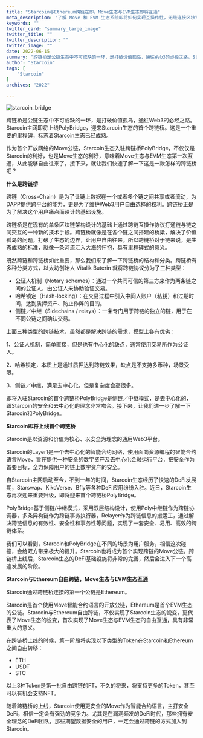 ```yaml
---
title: "Starcoin与Ethereum跨链在即，Move生态与EVM生态即将互通"
meta_description: "了解 Move 和 EVM 生态系统即将如何实现互操作性，无缝连接区块链开发。"
keywords: ""
twitter_card: "summary_large_image"
twitter_title: ""
twitter_description: ""
twitter_image: ""
date: 2022-06-15
summary: "跨链桥是公链生态中不可或缺的一环，是打破价值孤岛，通往Web3的必经之路。Starcoin主网即将上线PolyBridge，迎来Starcoin生态的首个跨链桥。这是一个重要的里程碑...."
author: "Starcoin"
tags: [
    "Starcoin"
]
archives: "2022"

---
```


![starcoin_bridge](/images/hackathon/starcoin_bridge.jpeg)

跨链桥是公链生态中不可或缺的一环，是打破价值孤岛，通往Web3的必经之路。Starcoin主网即将上线PolyBridge，迎来Starcoin生态的首个跨链桥。这是一个重要的里程碑，标志着Starcoin生态已经成熟。

作为首个开放网络的Move公链，Starcoin生态入驻跨链桥PolyBridge，不仅仅是Starcoin的利好，也是Move生态的利好，意味着Move生态与EVM生态第一次互通，从此能够自由往来了。接下来，就让我们快速了解一下这是一款怎样的跨链桥吧？

**什么是跨链桥**

跨链（Cross-Chain）是为了让链上数据在一个或者多个链之间共享或者流动，为DAPP提供跨平台的能力，更是为了维护Web3用户自由选择的权利。跨链桥正是为了解决这个用户痛点而设计的基础设施。

跨链桥是在现有的单条区块链架构设计的基础上通过跨链互操作协议打通链与链之间交互的一种新的技术手段。跨链桥就像是在各个链之间搭建的桥梁，解决了价值孤岛的问题，打破了生态的边界，让用户自由往来。所以跨链桥对于链来说，是生态成熟的标准，就像一条河流汇入大海的怀抱，具有里程碑式的意义。

既然跨链和跨链桥如此重要，那么我们来了解一下跨链桥的结构和分类。跨链桥有多种分类方式，以太坊创始人 Vitalik Buterin 就将跨链协议分为了三种类型：

- 公证人机制（Notary schemes）：通过一个共同可信的第三方来作为两条链之间的公证人，由公证人来协助验证交易。
- 哈希锁定（Hash-locking）：在交易过程中引入中间人账户（私钥）和过期时间，达到质押资产、防止作弊的目的。
- 侧链／中继（Sidechains / relays）：一条专门用于跨链的独立的链，用于在不同公链之间确认交易。

上面三种类型的跨链技术，虽然都是解决跨链的需求，模型上各有优劣：

1、公证人机制，简单直接，但是也有中心化的缺点，通常使用交易所作为公证人。

2、哈希锁定，本质上是通过质押达到跨链效果，缺点是不支持多币种，场景受限。

3、侧链／中继，满足去中心化，但是复杂度会高很多。

即将入驻Starcoin的首个跨链桥PolyBridge是侧链／中继模式，是去中心化的，跟Starcoin的安全和去中心化的理念非常吻合。接下来，让我们进一步了解一下Starcoin和PolyBridge。

**Starcoin即将上线首个跨链桥**

Starcoin是以资源和价值为核心、以安全为理念的通用Web3平台。

Starcoin的Layer1是一个去中心化的智能合约网络，使用面向资源编程的智能合约语言Move，旨在提供一种安全的数字资产及去中心化金融运行平台，把安全作为首要目标，全力保障用户的链上数字资产的安全。

自Starcoin主网启动至今，不到一年的时间，Starcoin生态经历了快速的DeFi发展期，Starswap、KikoVerse、Bfly等各种DeFi应用纷纷入驻。近日，Starcoin生态再次迎来重要升级，即将迎来首个跨链桥PolyBridge。

PolyBridge基于侧链/中继模式，采用双层结构设计，使用Poly中继链作为跨链协调器，多条异构链作为跨链事务执行器，Relayer作为跨链信息的搬运工，通过解决跨链信息的有效性、安全性和事务性等问题，实现了一套安全、易用、高效的跨链体系。

我们可以看到，Starcoin和PolyBridge在不同的场景为用户服务，相信这次碰撞，会给双方带来极大的提升。Starcoin也将成为首个实现跨链的Move公链。跨链桥上线后，Starcoin生态的DeFi基础设施将非常的完善，然后会进入下一个高速发展的阶段。

**Starcoin与Ethereum自由跨链，Move生态与EVM生态互通**

Starcoin通过跨链桥连接的第一个公链是Ethereum。

Starcoin是首个使用Move智能合约语言的开放公链，Ethereum是首个EVM生态的公链。Starcoin与Ethereum自由跨链，不仅实现了Starcoin生态的蜕变，更代表了Move生态的蜕变，首次实现了Move生态与EVM生态的自由互通，具有非常重大的意义。

在跨链桥上线的时候，第一阶段将实现以下类型的Token在Starcoin和Ethereum之间自由转移：

- ETH
- USDT
- STC

以上3种Token是第一批自由跨链的FT，不久的将来，将支持更多的Token，甚至可以有机会支持NFT。

随着跨链桥的上线，Starcoin使用更安全的Move作为智能合约语言，主打安全DeFi，相信一定会有强劲的竞争力。尤其是在漏洞频发的DeFi时代，那些拥有安全理念的DeFi团队，那些期望数据安全的用户，一定会通过跨链的方式加入到Starcoin。